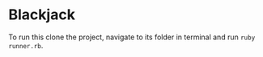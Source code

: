 # Blackjack

To run this clone the project, navigate to its folder in terminal and run `ruby runner.rb`.
